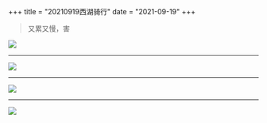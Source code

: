+++
title = "20210919西湖骑行"
date = "2021-09-19"
+++

> 又累又慢，害

![](https://photo.wuyiting.cn/%E9%AA%91%E8%A1%8C/%E8%A5%BF%E6%B9%96_2021-09-20_14-57-20.jpg)

---

![](https://photo.wuyiting.cn/%E9%AA%91%E8%A1%8C/%E8%A5%BF%E6%B9%96_2021-09-20_14-57-21.jpg)

---

![](https://photo.wuyiting.cn/%E9%AA%91%E8%A1%8C/%E8%A5%BF%E6%B9%96_2021-09-20_14-57-25.jpg)

---

![](https://photo.wuyiting.cn/%E9%AA%91%E8%A1%8C/%E8%A5%BF%E6%B9%96_2021-09-20_14-57-26.jpg)